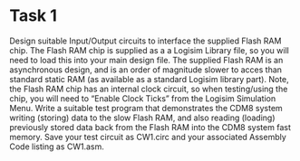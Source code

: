 # Task 1

Design suitable Input/Output circuits to interface the supplied Flash RAM chip. 
The Flash RAM chip is supplied as a a Logisim Library file, so you will need to 
load this into your main design file. The supplied Flash RAM is an asynchronous 
design, and is an order of magnitude slower to acces than standard static RAM 
(as available as a standard Logisim library part). Note, the Flash RAM chip has 
an internal clock circuit, so when testing/using the chip, you will need to 
“Enable Clock Ticks” from the Logisim Simulation Menu. Write a suitable test 
program that demonstrates the CDM8 system writing (storing) data to the slow 
Flash RAM, and also reading (loading) previously stored data back from the Flash 
RAM into the CDM8 system fast memory. Save your test circuit as CW1.circ and your 
associated Assembly Code listing as CW1.asm.
